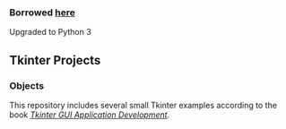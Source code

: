 ### Borrowed [here](https://github.com/Leohc92/Tkinter-Projects)
Upgraded to Python 3
## Tkinter Projects
### Objects
This repository includes several small Tkinter examples according to the book [*Tkinter GUI Application Development*](http://www.amazon.com/Tkinter-ApplicationDevelopment-HOTSHOT-Bhaskar-Chaudhary/dp/1849697949/ref=sr_1_1?ie=UTF8&qid=1449579378&sr=8-1&keywords=Tkinter+GUI+Application+Development).
